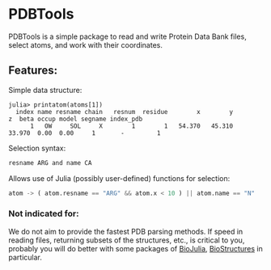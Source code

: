 # PDBTools

PDBTools is a simple package to read and write Protein Data Bank files,
select atoms, and work with their coordinates.  

## Features:

 Simple data structure: 
```julia-repl
julia> printatom(atoms[1])
  index name resname chain   resnum  residue        x        y        z  beta occup model segname index_pdb
      1   OW     SOL     X        1        1   54.370   45.310   33.970  0.00  0.00     1       -         1
```

Selection syntax:
```julia
resname ARG and name CA
```

Allows use of Julia (possibly user-defined) functions for selection:
```julia
atom -> ( atom.resname == "ARG" && atom.x < 10 ) || atom.name == "N"
```

### Not indicated for:

We do not aim to provide the fastest PDB parsing methods. If
speed in reading files, returning subsets of the structures, etc., is
critical to you, probably you will do better with some packages of 
[BioJulia](https://github.com/BioJulia), 
[BioStructures](https://github.com/BioJulia/BioStructures.jl) in
particular.


